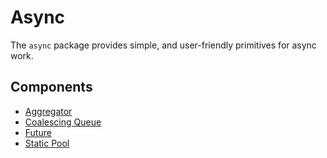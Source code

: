 # Async

The `async` package provides simple, and user-friendly primitives for async work.

## Components
- [Aggregator](aggregator)
- [Coalescing Queue](coalescing)
- [Future](future)
- [Static Pool](pool)
